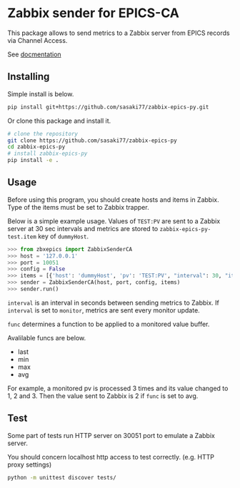# Zabbix sender for EPICS-CA

This package allows to send metrics to a Zabbix server from EPICS records via Channel Access.

See [docmentation](https://sasaki77.github.io/zabbix-epics-py/)

## Installing

Simple install is below.

```bash
pip install git+https://github.com/sasaki77/zabbix-epics-py.git
```

Or clone this package and install it.

```bash
# clone the repository
git clone https://github.com/sasaki77/zabbix-epics-py
cd zabbix-epics-py
# install zabbix-epics-py
pip install -e .
```

## Usage

Before using this program, you should create hosts and items in Zabbix.
Type of the items must be set to Zabbix trapper.

Below is a simple example usage.
Values of `TEST:PV` are sent to a Zabbix server at 30 sec intervals and metrics are stored to `zabbix-epics-py-test.item` key of `dummyHost`.

```python
>>> from zbxepics import ZabbixSenderCA
>>> host = '127.0.0.1'
>>> port = 10051
>>> config = False
>>> items = [{'host': 'dummyHost', 'pv': 'TEST:PV', "interval": 30, "item_key": 'zabbix-epics-py-test.item', 'func': 'last'}]
>>> sender = ZabbixSenderCA(host, port, config, items)
>>> sender.run()
```

`interval` is an interval in seconds between sending metrics to Zabbix. If `interval` is set to `monitor`, metrics are sent every monitor update.

`func` determines a function to be applied to a monitored value buffer.

Avalilable funcs are below.

- last
- min
- max
- avg

For example, a monitored pv is processed 3 times and its value changed to 1, 2 and 3. Then the value sent to Zabbix is 2 if `func` is set to avg.

## Test

Some part of tests run HTTP server on 30051 port to emulate a Zabbix server.

You should concern localhost http access to test correctly.
(e.g. HTTP proxy settings)

```bash
python -m unittest discover tests/
```

